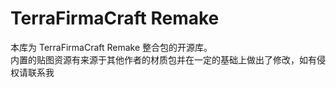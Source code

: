 # TerraFirmaCraft Remake

本库为 TerraFirmaCraft Remake 整合包的开源库。  
内置的贴图资源有来源于其他作者的材质包并在一定的基础上做出了修改，如有侵权请联系我

